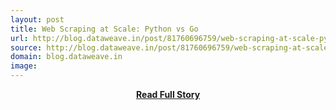 ```yaml
---
layout: post
title: Web Scraping at Scale: Python vs Go
url: http://blog.dataweave.in/post/81760696759/web-scraping-at-scale-python-vs-go
source: http://blog.dataweave.in/post/81760696759/web-scraping-at-scale-python-vs-go
domain: blog.dataweave.in
image: 
---
```


<p></p>
<center><p><a href="http://blog.dataweave.in/post/81760696759/web-scraping-at-scale-python-vs-go" style='padding:25px; font-sze:18px; font-weight: bold;'>Read Full Story</a></p></center>
